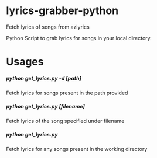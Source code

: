 lyrics-grabber-python
=====================

Fetch lyrics of songs from azlyrics

Python Script to grab lyrics for songs in your local directory. 

<h1>Usages</h1>
<h5>python get_lyrics.py -d [path]</h5>
  
  Fetch lyrics for songs present in the path provided

<h5> python get_lyrics.py [filename]</h5>
  
  Fetch lyrics of the song specified under filename

<h5> python get_lyrics.py </h5>

  Fetch lyrics for any songs present in the working directory
  
